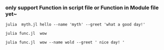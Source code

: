 
### only support Function in script file or Function in Module file yet~

```
julia  myth.jl hello --name 'myth' --greet 'what a good day!'

julia func.jl  wow

julia func.jl  wow --name wold --greet ' nice day! '
```
